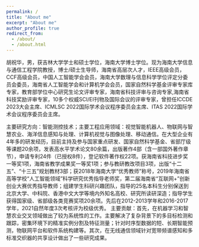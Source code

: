 ```yaml
---
permalink: /
title: "About me"
excerpt: "About me"
author_profile: true
redirect_from: 
  - /about/
  - /about.html
---
```


胡祝华，男，获吉林大学学士和硕士学位，海南大学博士学位。现为海南大学信息与通信工程学院教授，博士/硕士生导师，海南省高层次人才，IEEE高级会员，CCF高级会员，中国人工智能学会会员，海南大学数理与信息科学学位评定分委员会委员，海南省人工智能学会和计算机学会会员，国家自然科学基金评审专家库专家，教育部学位中心研究生论文评审专家，海南省科技评审与咨询专家,海南省科技奖励评审专家，10多个权威SCI/EI刊物及国际会议的评审专家，曾担任ICCDE 2023大会主席、ICMLSC 2022国际学术会议程序委员会主席、ITAS 2022国际学术会议程序委员会主席。

主要研究方向：智能测控技术；主要工程应用领域：视觉智能机器人、物联网与智慧农业、海洋信息感知与处理、计算机视觉与图像处理、移动通信。在大型企业有4年多的研发经历，目前主持及参与国家重点研发、国家自然科学基金、省部厅级等课题20余项，发表高水平学术论文80余篇，出版著作4部（含一部国外著作章节），申请专利24件（已授权8件），登记软件著作权22项。获海南省科技进步奖一等奖1项，海南省教学成果奖一等奖1项；参与教研教改项目3项，出版“十二五”、“十三五”规划教材3部；获2018年海南大学“优秀教师”称号，2019年海南省高等学校“人工智能领域”科学研究优秀指导老师奖，第二届海南省“互联网+”创新创业大赛优秀指导教师；组建学生科研兴趣团队，指导的25名本科生分别保送到北京大学、中科院、香港中文大学等境内外知名高校、研究所读研深造；指导学生获得国家级、省部级各类竞赛奖项20余项。先后在2012-2013学年和2016-2017学年，2021自然年度3次考核评为校级优秀。
主要贡献：首先，在机器学习和智慧农业交叉领域做出了较为系统性的工作。主要解决了复杂背景下的多目标检测和跟踪，密集环境下的精准实例分割及特征测量；针对时序型数据的短、长期智能预测，物联网平台和软件系统构建等。其次，在无线通信领域针对宽带频谱感知和多标准交织器的共享设计做出了一些研究成果。
